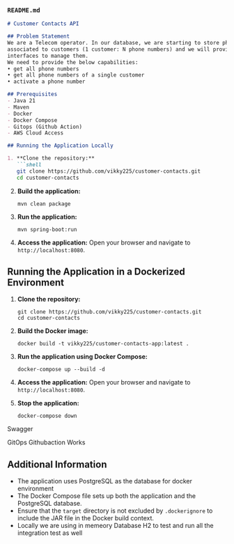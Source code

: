 

### `README.md`
```markdown
# Customer Contacts API

## Problem Statement
We are a Telecom operator. In our database, we are starting to store phone numbers
associated to customers (1 customer: N phone numbers) and we will provide
interfaces to manage them.
We need to provide the below capabilities:
• get all phone numbers
• get all phone numbers of a single customer
• activate a phone number

## Prerequisites
- Java 21
- Maven
- Docker
- Docker Compose
- Gitops (Github Action)
- AWS Cloud Access

## Running the Application Locally

1. **Clone the repository:**
   ```shell
   git clone https://github.com/vikky225/customer-contacts.git
   cd customer-contacts
   ```

2. **Build the application:**
   ```shell
   mvn clean package
   ```

3. **Run the application:**
   ```shell
   mvn spring-boot:run
   ```

4. **Access the application:**
   Open your browser and navigate to `http://localhost:8080`.

## Running the Application in a Dockerized Environment

1. **Clone the repository:**
   ```shell
   git clone https://github.com/vikky225/customer-contacts.git
   cd customer-contacts
   ```

2. **Build the Docker image:**
   ```shell
   docker build -t vikky225/customer-contacts-app:latest .
   ```

3. **Run the application using Docker Compose:**
   ```shell
   docker-compose up --build -d
   ```

4. **Access the application:**
   Open your browser and navigate to `http://localhost:8080`.

5. **Stop the application:**
   ```shell
   docker-compose down
   ```

Swagger

GitOps Githubaction Works


## Additional Information
- The application uses PostgreSQL as the database for docker environment
- The Docker Compose file sets up both the application and the PostgreSQL database.
- Ensure that the `target` directory is not excluded by `.dockerignore` to include the JAR file in the Docker build context.
- Locally we are using in memeory Database H2 to test and run all the integration test as well 
```

